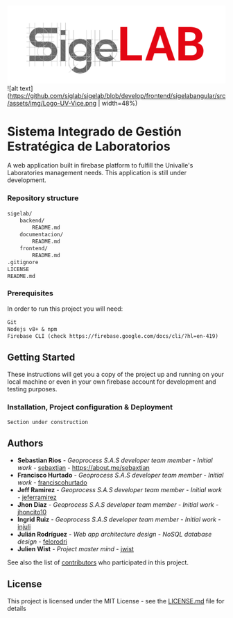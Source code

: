 ![alt text](https://github.com/siglab/sigelab/blob/develop/frontend/sigelabangular/src/assets/img/Propuesta_1_Sigelab-15.png)
![alt text](https://github.com/siglab/sigelab/blob/develop/frontend/sigelabangular/src/assets/img/Logo-UV-Vice.png | width=48%)

# Sistema Integrado de Gestión Estratégica de Laboratorios

A web application built in firebase platform to fulfill the Univalle's Laboratories management needs.
This application is still under development.

### Repository structure

    sigelab/
        backend/
            README.md
        documentacion/
            README.md
        frontend/
            README.md
    .gitignore
    LICENSE
    README.md

### Prerequisites

In order to run this project you will need:

	Git
	Nodejs v8+ & npm
	Firebase CLI (check https://firebase.google.com/docs/cli/?hl=en-419)

## Getting Started

These instructions will get you a copy of the project up and running on your local machine or even in your own firebase account for development and testing purposes.

### Installation, Project configuration & Deployment

    Section under construction

## Authors

* **Sebastian Rios** - *Geoprocess S.A.S developer team member* - *Initial work* - [sebaxtian](https://github.com/sebaxtian) - https://about.me/sebaxtian
* **Francisco Hurtado** - *Geoprocess S.A.S developer team member* - *Initial work* - [franciscohurtado](https://github.com/franciscohurtado)
* **Jeff Ramirez** - *Geoprocess S.A.S developer team member* - *Initial work* - [jeferramirez](https://github.com/jeferramirez)
* **Jhon Diaz** - *Geoprocess S.A.S developer team member* - *Initial work* - [jhoncito10](https://github.com/jhoncito10)
* **Ingrid Ruiz** - *Geoprocess S.A.S developer team member* - *Initial work* - [injuli](https://github.com/injuli)
* **Julián Rodríguez** - *Web app architecture design - NoSQL database design*    - [felorodri](https://github.com/felorodri)
* **Julien Wist** - *Project master mind* - [jwist](https://github.com/jwist)

See also the list of [contributors](https://github.com/siglab/sigelab/graphs/contributors) who participated in this project.

## License

This project is licensed under the MIT License - see the [LICENSE.md](LICENSE) file for details